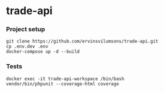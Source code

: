 # trade-api

### Project setup
```
git clone https://github.com/ervinsvilumsons/trade-api.git
cp .env.dev .env
docker-compose up -d --build
```

### Tests
```
docker exec -it trade-api-workspace /bin/bash
vendor/bin/phpunit --coverage-html coverage
```
